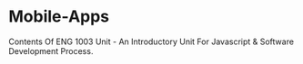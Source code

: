 # Mobile-Apps
Contents Of ENG 1003 Unit - An Introductory Unit For Javascript &amp; Software Development Process.
